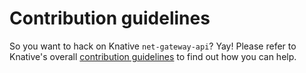 # Contribution guidelines

So you want to hack on Knative `net-gateway-api`? Yay! Please refer to Knative's
overall [contribution guidelines](https://www.knative.dev/contributing/) to find
out how you can help.
